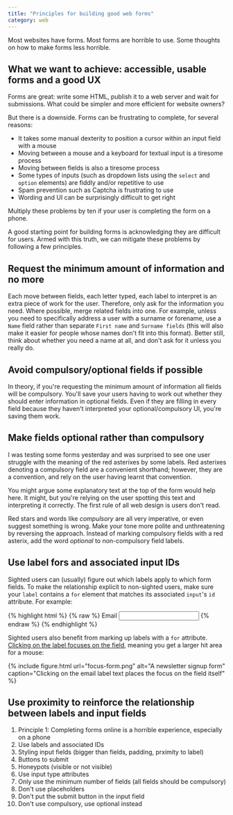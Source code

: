 ```yaml
---
title: "Principles for building good web forms"
category: web
---
```


Most websites have forms. Most forms are horrible to use. Some thoughts on how to make forms less horrible.

## What we want to achieve: accessible, usable forms and a good UX

Forms are great: write some HTML, publish it to a web server and wait for submissions. What could be simpler and more efficient for website owners?

But there is a downside. Forms can be frustrating to complete, for several reasons:

- It takes some manual dexterity to position a cursor within an input field with a mouse
- Moving between a mouse and a keyboard for textual input is a tiresome process
- Moving between fields is also a tiresome process
- Some types of inputs (such as dropdown lists using the `select` and `option` elements) are fiddly and/or repetitive to use
- Spam prevention such as Captcha is frustrating to use
- Wording and UI can be surprisingly difficult to get right

Multiply these problems by ten if your user is completing the form on a phone.

A good starting point for building forms is acknowledging they are difficult for users. Armed with this truth, we can mitigate these problems by following a few principles.

## Request the minimum amount of information and no more

Each move between fields, each letter typed, each label to interpret is an extra piece of work for the user. Therefore, only ask for the information you need. Where possible, merge related fields into one. For example, unless you need to specifically address a user with a surname or forename, use a `Name` field rather than separate `First name` and `Surname fields` (this will also make it easier for people whose names don't fit into this format). Better still, think about whether you need a name at all, and don't ask for it unless you really do.

## Avoid compulsory/optional fields if possible

In theory, if you're requesting the minimum amount of information all fields will be compulsory. You'll save your users having to work out whether they should enter information in optional fields. Even if they are filling in every field because they haven't interpreted your optional/compulsory UI, you're saving them work.

## Make fields optional rather than compulsory

I was testing some forms yesterday and was surprised to see one user struggle with the meaning of the red asterixes by some labels. Red asterixes denoting a compulsory field are a convenient shorthand; however, they are a convention, and rely on the user having learnt that convention.

You might argue some explanatory text at the top of the form would help here. It might, but you're relying on the user spotting this text and interpreting it correctly. The first rule of all web design is users don't read.

Red stars and words like <i>compulsory</i> are all very imperative, or even suggest something is wrong. Make your tone more polite and unthreatening by reversing the approach. Instead of marking compulsory fields with a red asterix, add the word <i>optional</i> to non-compulsory field labels.

## Use label fors and associated input IDs

Sighted users can (usually) figure out which labels apply to which form fields. To make the relationship explicit to non-sighted users, make sure your `label` contains a `for` element that matches its associated `input`'s `id` attribute. For example:

{% highlight html %}
{% raw %}
<label for="email-address">Email</label>
<input type="email" id="email-address">
{% endraw %}
{% endhighlight %}

Sighted users also benefit from marking up labels with a `for` attribute. [Clicking on the label focuses on the field](https://www.suffolklibraries.co.uk/newsletter/), meaning you get a larger hit area for a mouse:

{% include figure.html url="focus-form.png" alt="A newsletter signup form" caption="Clicking on the email label text places the focus on the field itself" %}

## Use proximity to reinforce the relationship between labels and input fields








1. Principle 1: Completing forms online is a horrible experience, especially on a phone
2. Use labels and associated IDs
3. Styling input fields (bigger than fields, padding, prximity to label)
4. Buttons to submit
5. Honeypots (visible or not visible)
6. Use input type attributes
9. Only use the minimum number of fields (all fields should be compulsory)
7. Don't use placeholders
9. Don't put the submit button in the input field
8. Don't use compulsory, use optional instead
